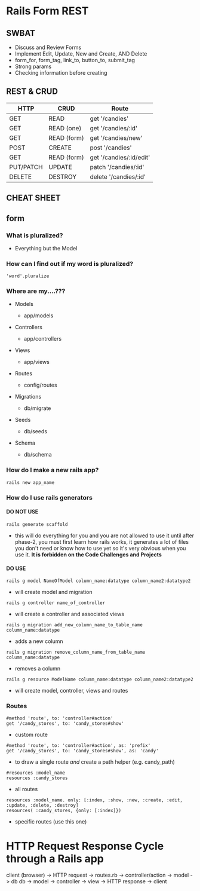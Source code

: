 # Rails Form REST

## SWBAT
- Discuss and Review Forms
- Implement Edit, Update, New and Create, AND Delete
- form_for, form_tag, link_to, button_to, submit_tag
- Strong params
- Checking information before creating

## REST & CRUD
| HTTP        | CRUD          | Route
| ----------- | ------------- |----------------------|
| GET         | READ          | get '/candies'            |
| GET         | READ (one)    | get '/candies/:id'        |
| GET         | READ (form)   | get '/candies/new'        |
| POST        | CREATE        | post '/candies'           |
| GET         | READ (form)   | get '/candies/:id/edit'   |
| PUT/PATCH   | UPDATE        | patch '/candies/:id'      |
| DELETE      | DESTROY       | delete '/candies/:id'     |

## CHEAT SHEET
## form

### What is pluralized?
- Everything but the Model 

### How can I find out if my word is pluralized?
```
'word'.pluralize
```

### Where are my....???
- Models
    - app/models
- Controllers
    - app/controllers
- Views
    - app/views
- Routes
    - config/routes 

- Migrations 
    - db/migrate

- Seeds
    - db/seeds

- Schema
    - db/schema

### How do I make a new rails app?
```
rails new app_name
```

### How do I use rails generators 
#### DO NOT USE
```
rails generate scaffold 
```
- this will do everything for you and you are not allowed to use it until after phase-2, you must first learn how rails works, it generates a lot of files you don't need or know how to use yet so it's very obvious when you use it. **It is forbidden on the Code  Challenges and Projects**

#### DO USE

```
rails g model NameOfModel column_name:datatype column_name2:datatype2
```
- will create model and migration
```
rails g controller name_of_controller
```
- will create a controller and associated views
```
rails g migration add_new_column_name_to_table_name column_name:datatype 
```
- adds a new column
```
rails g migration remove_column_name_from_table_name column_name:datatype
```
- removes a column

```
rails g resource ModelName column_name:datatype column_name2:datatype2
```
- will create model, controller, views and routes

### Routes 
```
#method 'route', to: 'controller#action'
get '/candy_stores', to: 'candy_stores#show'

```
- custom route
```
#method 'route', to: 'controller#action', as: 'prefix'
get '/candy_stores', to: 'candy_stores#show', as: 'candy'
```
- to draw a single route _and_ create a path helper (e.g. candy_path)
```
#resources :model_name 
resources :candy_stores
```
- all routes 
```
resources :model_name. only: [:index, :show, :new, :create, :edit, :update, :delete, :destroy]
resources( :candy_stores, {only: [:index]})
```
- specific routes (use this one)

# HTTP Request Response Cycle through a Rails app

client (browser) -> HTTP request -> routes.rb -> controller/action -> model -> db
db -> model -> controller -> view -> HTTP response -> client